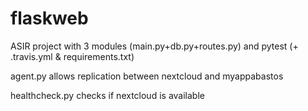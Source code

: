 # flaskweb
ASIR project with 3 modules (main.py+db.py+routes.py) and pytest (+ .travis.yml & requirements.txt)

agent.py allows replication between nextcloud and myappabastos

healthcheck.py checks if nextcloud is available
